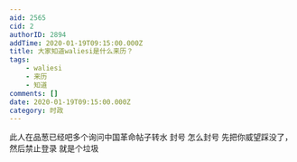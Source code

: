 ```yaml
---
aid: 2565
cid: 2
authorID: 2894
addTime: 2020-01-19T09:15:00.000Z
title: 大家知道waliesi是什么来历？
tags:
    - waliesi
    - 来历
    - 知道
comments: []
date: 2020-01-19T09:15:00.000Z
category: 时政
---
```


此人在品葱已经吧多个询问中国革命帖子转水 封号 怎么封号 先把你威望踩没了，然后禁止登录 就是个垃圾
